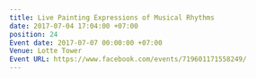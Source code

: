 ```yaml
---
title: Live Painting Expressions of Musical Rhythms
date: 2017-07-04 17:04:00 +07:00
position: 24
Event date: 2017-07-07 00:00:00 +07:00
Venue: Lotte Tower
Event URL: https://www.facebook.com/events/719601171558249/
---
```


